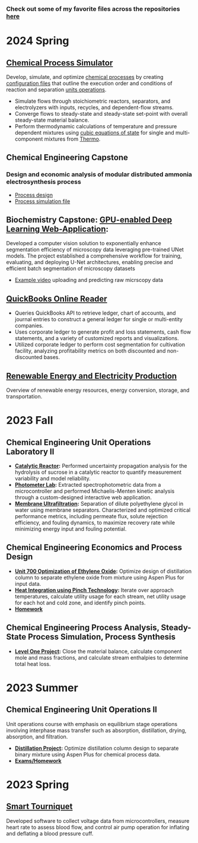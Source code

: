 ### Check out some of my favorite files across the repositories [here](https://github.com/hunterviolette/docs/blob/main/favorite_files.md)
##

# 2024 Spring
## [Chemical Process Simulator](https://github.com/hunterviolette/24spring/tree/simulator)
Develop, simulate, and optimize [chemical processes](https://github.com/hunterviolette/24spring/blob/main/che_capstone/assets/pfd.png) by creating [configuration files](https://github.com/hunterviolette/24spring/blob/main/che_capstone/configs/ammonia_electrosynthesis.json) that outline the execution order and conditions of reaction and separation [units operations](https://github.com/hunterviolette/24spring/blob/main/che_capstone/assets/sim_pfd.png).
- Simulate flows through stoichiometric reactors, separators, and electrolyzers with inputs, recycles, and dependent-flow streams.
- Converge flows to steady-state and steady-state set-point with overall steady-state material balance.
- Perform thermodynamic calculations of temperature and pressure dependent mixtures using [cubic equations of state](https://thermo.readthedocs.io/thermo.eos_mix.html#srk-translated) for single and multi-component mixtures from [Thermo](https://thermo.readthedocs.io/).

## Chemical Engineering Capstone
### Design and economic analysis of modular distributed ammonia electrosynthesis process
- [Process design](https://github.com/hunterviolette/24spring/blob/main/che_capstone/assets/pfd.png)
- [Process simulation file](https://github.com/hunterviolette/24spring/blob/main/che_capstone/configs/ammonia_electrosynthesis.json)

## Biochemistry Capstone: [GPU-enabled Deep Learning Web-Application](https://github.com/hunterviolette/24spring/tree/Kelley-lab):
Developed a computer vision solution to exponentially enhance segmentation efficiency of microscopy data leveraging pre-trained UNet models. The project established a comprehensive workflow for training, evaluating, and deploying U-Net architectures, enabling precise and efficient batch segmentation of microscopy datasets

- [Example video](https://youtu.be/auEXBbj1-G0) uploading and predicting raw micrscopy data

## [QuickBooks Online Reader](https://github.com/hunterviolette/QBO-Reader)
- Queries QuickBooks API to retrieve ledger, chart of accounts, and journal entries to construct a general ledger for single or
multi-entity companies.
- Uses corporate ledger to generate profit and loss statements, cash flow statements, and a variety of customized reports and
visualizations.
- Utilized corporate ledger to perform cost segmentation for cultivation facility, analyzing profitability metrics on both discounted and non-discounted bases.

## [Renewable Energy and Electricity Production](https://github.com/hunterviolette/24spring/tree/main/eet460)
Overview of renewable energy resources, energy conversion, storage, and transportation.

# 2023 Fall

## Chemical Engineering Unit Operations Laboratory II
- **[Catalytic Reactor](https://github.com/hunterviolette/23fall/tree/main/363/catalytic_reactor):** Performed uncertainty propagation analysis for the hydrolysis of sucrose in a catalytic reactor to quantify
measurement variability and model reliability. 
- **[Photometer Lab](https://github.com/hunterviolette/23fall/tree/photo_lab):** Extracted spectrophotometric data from a microcontroller and performed Michaelis-Menten kinetic analysis through a custom-designed interactive web application. 
- **[Membrane Ultrafiltration](https://github.com/hunterviolette/23fall/tree/main/363/membrane_ultrafiltration):** Separation of dilute polyethylene glycol in water using membrane separators. Characterized and optimized critical performance metrics, including permeate flux, solute rejection efficiency, and fouling dynamics, to maximize recovery rate while minimizing energy input and fouling potential. 

## Chemical Engineering Economics and Process Design
- **[Unit 700 Optimization of Ethylene Oxide](https://github.com/hunterviolette/23fall/tree/main/477/etox_proj):** Optimize design of distillation column to separate ethylene oxide from mixture using Aspen Plus for input data.
- **[Heat Integration using Pinch Technology](https://github.com/hunterviolette/23fall/tree/main/477/pinch_proj):** Iterate over approach temperatures, calculate utility usage for each stream, net utility usage for each hot and cold zone, and identify pinch points.
- **[Homework](https://github.com/hunterviolette/23fall/tree/main/477/scripts)**

## Chemical Engineering Process Analysis, Steady-State Process Simulation, Process Synthesis
- **[Level One Project](https://github.com/hunterviolette/23fall/tree/main/478/LevelOneProj):**  Close the material balance, calculate component mole and mass fractions, and calculate stream enthalpies to determine total heat loss.

# 2023 Summer

## Chemical Engineering Unit Operations II
Unit operations course with emphasis on equilibrium stage operations involving interphase mass transfer 
such as absorption, distillation, drying, absorption, and filtration.
- **[Distillation Project](https://github.com/hunterviolette/CHE362/tree/master/distillation_proj):** Optimize distillation column design to separate binary mixture using Aspen Plus for chemical process data.
- **[Exams/Homework](https://github.com/hunterviolette/CHE362/tree/master/scripts)**


# 2023 Spring

## [Smart Tourniquet](https://github.com/hunterviolette/smart_tourniquet/tree/main)
Developed software to collect voltage data from microcontrollers, measure heart rate to assess blood flow, and control air pump operation for inflating and deflating a blood pressure cuff.
